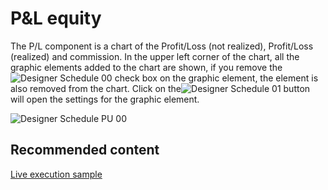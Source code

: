 # P&L equity

The P\/L component is a chart of the Profit\/Loss (not realized), Profit\/Loss (realized) and commission. In the upper left corner of the chart, all the graphic elements added to the chart are shown, if you remove the ![Designer Schedule 00](~/images/Designer_Schedule_00.png) check box on the graphic element, the element is also removed from the chart. Click on the![Designer Schedule 01](~/images/Designer_Schedule_01.png) button will open the settings for the graphic element. 

![Designer Schedule PU 00](~/images/Designer_Schedule_PU_00.png)

## Recommended content

[Live execution sample](Designer_Example_of_Live_trading.md)
